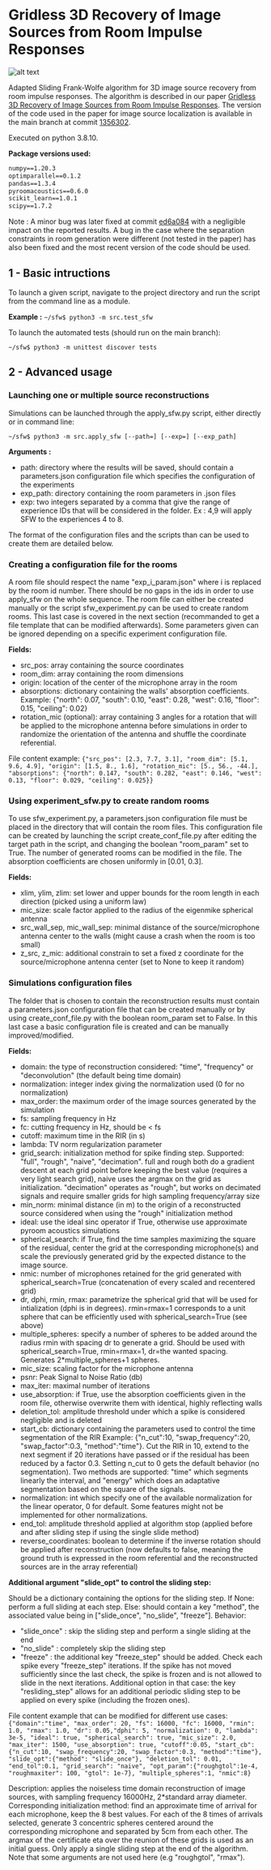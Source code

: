 # Gridless 3D Recovery of Image Sources from Room Impulse Responses

![alt text](sfwb.gif)

Adapted Sliding Frank-Wolfe algorithm for 3D image source recovery from room impulse responses. 
The algorithm is described in our paper [Gridless 3D Recovery of Image Sources from Room Impulse Responses](https://hal.archives-ouvertes.fr/hal-03763838v2).
The version of the code used in the paper for image source localization is available in the main branch at commit [1356302](https://github.com/Sprunckt/acoustic-sfw/tree/135630234a8aa16a229b3fcb8500be87c8770e8c).

Executed on python 3.8.10.

**Package versions used:**
    
```matplotlib==3.4.3
numpy==1.20.3
optimparallel==0.1.2
pandas==1.3.4
pyroomacoustics==0.6.0
scikit_learn==1.0.1
scipy==1.7.2
```

Note : A minor bug was later fixed at commit 
[ed6a084](https://github.com/Sprunckt/acoustic-sfw/tree/ed6a084bcfe4791c5ca21fbb51872413f200cd7b)
with a negligible impact on the reported results. A bug in the case where the separation constraints in room generation 
were different (not tested in the paper) has also been fixed and the most recent version of the code should be used.

## 1 - Basic intructions

To launch a given script, navigate to the project directory and run the script from the command line as a module.

**Example :**
``~/sfw$ python3 -m src.test_sfw``

To launch the automated tests (should run on the main branch): 

``~/sfw$ python3 -m unittest discover tests``

## 2 - Advanced usage

### Launching one or multiple source reconstructions
Simulations can be launched through the apply_sfw.py script, either directly or in command line:

``~/sfw$ python3 -m src.apply_sfw [--path=] [--exp=] [--exp_path]``

**Arguments :**
* path: directory where the results will be saved, should contain a parameters.json configuration file which specifies
the configuration of the experiments
* exp_path: directory containing the room parameters in .json files
* exp: two integers separated by a comma that give the range of experience IDs that will be considered in the folder. Ex : 4,9 will apply SFW to the experiences 4 to 8.

The format of the configuration files and the scripts than can be used to create them are detailed below.

### Creating a configuration file for the rooms

A room file should respect the name "exp_i_param.json" where i is replaced by the room id number. There should be no gaps in the ids in order to use apply_sfw on the whole sequence.
The room file can either be created manually or the script sfw_experiment.py can be used to create random rooms. 
This last case is covered in the next section (recommanded to get a file template that can be modified afterwards).
Some parameters given can be ignored depending on a specific experiment configuration file. 

**Fields:**
* src_pos: array containing the source coordinates
* room_dim: array containing the room dimensions
* origin: location of the center of the microphone array in the room
* absorptions: dictionary containing the walls' absorption coefficients. Example: {"north": 0.07, "south": 0.10, "east": 0.28, "west": 0.16, "floor": 0.15, "ceiling": 0.02}
* rotation_mic (optional): array containing 3 angles for a rotation that will be applied to the microphone antenna before simulations in order to randomize the orientation of the antenna
and shuffle the coordinate referential. 

File content example: 
```{"src_pos": [2.3, 7.7, 3.1], "room_dim": [5.1, 9.6, 4.9], "origin": [1.5, 8., 1.6], "rotation_mic": [5., 56., -44.], "absorptions": {"north": 0.147, "south": 0.282, "east": 0.146, "west": 0.13, "floor": 0.029, "ceiling": 0.025}}```
### Using experiment_sfw.py to create random rooms

To use sfw_experiment.py, a parameters.json configuration file must be placed in the directory that will contain the room files.
This configuration file can be created by launching the script create_conf_file.py after editing the target path in the script, 
and changing the boolean "room_param" set to True. The number of generated rooms can be modified in the file.
The absorption coefficients are chosen uniformly in [0.01, 0.3].

**Fields:**
* xlim, ylim, zlim: set lower and upper bounds for the room length in each direction (picked using a uniform law)
* mic_size: scale factor applied to the radius of the eigenmike spherical antenna
* src_wall_sep, mic_wall_sep: minimal distance of the source/microphone antenna center to the walls (might cause a crash when the room is too small)
* z_src, z_mic: additional constrain to set a fixed z coordinate for the source/microphone antenna center (set to None to keep it random)

### Simulations configuration files

The folder that is chosen to contain the reconstruction results must contain a parameters.json configuration file that 
can be created manually or by using create_conf_file.py with the boolean room_param set to False. In this last case a basic
configuration file is created and can be manually improved/modified.


**Fields:**
* domain: the type of reconstruction considered: "time", "frequency" or "deconvolution" (the default being time domain)
* normalization: integer index giving the normalization used (0 for no normalization)
* max_order: the maximum order of the image sources generated by the simulation
* fs: sampling frequency in Hz
* fc: cutting frequency in Hz, should be < fs
* cutoff: maximum time in the RIR (in s)
* lambda: TV norm regularization parameter
* grid_search: initialization method for spike finding step. Supported: "full", "rough", "naive", "decimation". full and rough both do a gradient descent at each grid point before keeping the best value (requires a very light search grid), naive uses the argmax on the grid as initialization. "decimation" operates as "rough", but works on decimated signals and require smaller grids for high sampling frequency/array size
* min_norm: minimal distance (in m) to the origin of a reconstructed source considered when using the "rough" initialization method
* ideal: use the ideal sinc operator if True, otherwise use approximate pyroom acoustics simulations
* spherical_search: if True, find the time samples maximizing the square of the residual, center the grid at the corresponding microphone(s) and scale the previously generated grid by the expected distance to the image source.
* nmic: number of microphones retained for the grid generated with spherical_search=True (concatenation of every scaled and recentered grid)
* dr, dphi, rmin, rmax: parametrize the spherical grid that will be used for intialization (dphi is in degrees). rmin=rmax=1 corresponds to a unit sphere that can be efficiently used with spherical_search=True (see above)
* multiple_spheres: specify a number of spheres to be added around the radius rmin with spacing dr to generate a grid. Should be used with spherical_search=True, rmin=rmax=1, dr=the wanted spacing. Generates 2*multiple_spheres+1 spheres.
* mic_size: scaling factor for the microphone antenna
* psnr: Peak Signal to Noise Ratio (db)
* max_iter: maximal number of iterations
* use_absorption: if True, use the absorption coefficients given in the room file, otherwise overwrite them with identical, highly reflecting walls
* deletion_tol: amplitude threshold under which a spike is considered negligible and is deleted
* start_cb: dictionary containing the parameters used to control the time segmentation of the RIR
Example: {"n_cut":10, "swap_frequency":20, "swap_factor":0.3, "method":"time"}. Cut the RIR in 10, extend to the next segment if 20 iterations have passed or
if the residual has been reduced by a factor 0.3. Setting n_cut to 0 gets the default behavior (no segmentation). Two methods are supported: "time" which segments linearly the interval, and "energy" which does an adaptative segmentation based on the square of the signals.
* normalization: int which specify one of the available normalization for the linear operator, 0 for default. Some features might not be implemented for other normalizations.
* end_tol: amplitude threshold applied at algorithm stop (applied before and after sliding step if using the single slide method)
* reverse_coordinates: boolean to determine if the inverse rotation should be applied after reconstruction (now 
defaults to false, meaning the ground truth is expressed in the room referential and the reconstructed sources are in the array
 referential)

**Additional argument "slide_opt" to control the sliding step:**

Should be a dictionary containing the options for the sliding step. If None: perform a full sliding
        at each step. Else: should contain a key "method", the associated value being in ["slide_once", "no_slide",
        "freeze"].
Behavior: 
* "slide_once" : skip the sliding step and perform a single sliding at the end
* "no_slide" : completely skip the sliding step
* "freeze" : the additional key "freeze_step" should be added. Check each spike every
        "freeze_step" iterations. If the spike has not moved sufficiently since the last check, the spike is frozen and
        is not allowed to slide in the next iterations.
        Additional option in that case: the key "resliding_step" allows for an additional periodic sliding step to be applied on
        every spike (including the frozen ones).

File content example that can be modified for different use cases: 
```{"domain":"time", "max_order": 20, "fs": 16000, "fc": 16000, "rmin": 1.0, "rmax": 1.0, "dr": 0.05,"dphi": 5, "normalization": 0, "lambda": 3e-5, "ideal": true, "spherical_search": true, "mic_size": 2.0, "max_iter": 1500, "use_absorption": true, "cutoff":0.05, "start_cb":{"n_cut":10, "swap_frequency":20, "swap_factor":0.3, "method":"time"}, "slide_opt":{"method": "slide_once"}, "deletion_tol": 0.01, "end_tol":0.1, "grid_search": "naive", "opt_param":{"roughgtol":1e-4, "roughmaxiter": 100, "gtol": 1e-7}, "multiple_spheres":1, "nmic":8}```

Description: applies the noiseless time domain reconstruction of image sources, with sampling frequency 16000Hz, 2*standard array diameter.
Corresponding initialization method: find an approximate time of arrival for each microphone, keep the 8 best values. 
For each of the 8 times of arrivals selected, generate 3 concentric spheres centered around the corresponding microphone and 
separated by 5cm from each other. The argmax of the certificate eta over the reunion of these grids is used as an initial guess.
Only apply a single sliding step at the end of the algorithm. Note that some arguments are not used here (e.g "roughgtol", "rmax").